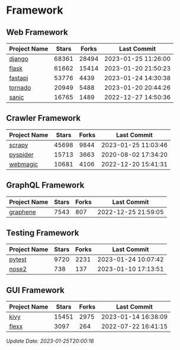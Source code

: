 # Framework

## Web Framework
| Project Name | Stars | Forks | Last Commit |
| ------------ | ----- | ----- | ----------- |
| [django](https://github.com/django/django) | 68361 | 28494 | 2023-01-25 11:26:00 |
| [flask](https://github.com/pallets/flask) | 61662 | 15414 | 2023-01-20 21:50:23 |
| [fastapi](https://github.com/tiangolo/fastapi) | 53776 | 4439 | 2023-01-24 14:30:38 |
| [tornado](https://github.com/tornadoweb/tornado) | 20949 | 5488 | 2023-01-20 20:44:26 |
| [sanic](https://github.com/sanic-org/sanic) | 16765 | 1489 | 2022-12-27 14:50:36 |

## Crawler Framework
| Project Name | Stars | Forks | Last Commit |
| ------------ | ----- | ----- | ----------- |
| [scrapy](https://github.com/scrapy/scrapy) | 45698 | 9844 | 2023-01-25 11:03:46 |
| [pyspider](https://github.com/binux/pyspider) | 15713 | 3663 | 2020-08-02 17:34:20 |
| [webmagic](https://github.com/code4craft/webmagic) | 10681 | 4106 | 2022-12-20 15:41:31 |

## GraphQL Framework
| Project Name | Stars | Forks | Last Commit |
| ------------ | ----- | ----- | ----------- |
| [graphene](https://github.com/graphql-python/graphene) | 7543 | 807 | 2022-12-25 21:59:05 |

## Testing Framework
| Project Name | Stars | Forks | Last Commit |
| ------------ | ----- | ----- | ----------- |
| [pytest](https://github.com/pytest-dev/pytest) | 9720 | 2231 | 2023-01-24 10:07:42 |
| [nose2](https://github.com/nose-devs/nose2) | 738 | 137 | 2023-01-10 17:13:51 |

## GUI Framework
| Project Name | Stars | Forks | Last Commit |
| ------------ | ----- | ----- | ----------- |
| [kivy](https://github.com/kivy/kivy) | 15451 | 2975 | 2023-01-14 16:38:09 |
| [flexx](https://github.com/flexxui/flexx) | 3097 | 264 | 2022-07-22 16:41:15 |

*Update Date: 2023-01-25T20:00:18*